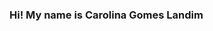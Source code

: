 ### Hi! My name is Carolina Gomes Landim 

<!--
**Carolina995/Carolina995** is a ✨ _special_ ✨ repository because its `README.md` (this file) appears on your GitHub profile.

Here are some ideas to get you started:


- 🌱 I’m currently studying first year in Computing and IT at CCT College in Dublin
- 🤔 I’m looking for help with practice and opportunity jobs
- 📫 How to reach me: carolina.gomeslandim@gmail.com
- 😄 Pronouns: she/her ela/dela


<div align="center">
  <a href="https://github.com/Carolina995">
  <img height="180em" src="https://github-readme-stats.vercel.app/api?username=Carolina995&show_icons=true&theme=dracula&include_all_commits=true&count_private=true"/>
  <img height="180em" src="https://github-readme-stats.vercel.app/api/top-langs/?username=Carolina995&layout=compact&langs_count=7&theme=dracula"/>
</div>

